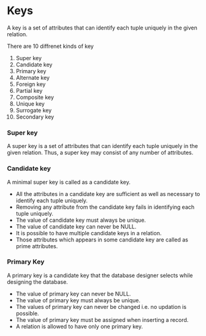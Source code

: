 # Keys

A key is a set of attributes that can identify each tuple uniquely in the given relation.

There are 10 diffrenet kinds of key

  1. Super key
  2. Candidate key
  3. Primary key
  4. Alternate key
  5. Foreign key
  6. Partial key
  7. Composite key
  8. Unique key
  9. Surrogate key
  10. Secondary key
    
### Super key
A super key is a set of attributes that can identify each tuple uniquely in the given relation.
Thus, a super key may consist of any number of attributes.

### Candidate key
A minimal super key is called as a candidate key.
- All the attributes in a candidate key are sufficient as well as necessary to identify each tuple uniquely.
- Removing any attribute from the candidate key fails in identifying each tuple uniquely.
- The value of candidate key must always be unique.
- The value of candidate key can never be NULL.
- It is possible to have multiple candidate keys in a relation.
- Those attributes which appears in some candidate key are called as prime attributes.

 ### Primary Key
 A primary key is a candidate key that the database designer selects while designing the database.

  -  The value of primary key can never be NULL.
  -  The value of primary key must always be unique.
  -  The values of primary key can never be changed i.e. no updation is possible.
  -  The value of primary key must be assigned when inserting a record.
  - A relation is allowed  to have only one primary key.
    
